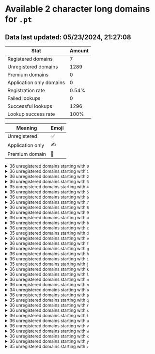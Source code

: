 # Available 2 character long domains for `.pt`

## Data last updated: 05/23/2024, 21:27:08

|Stat|Amount|
|--|--|
|Registered domains|7|
|Unregistered domains|1289|
|Premium domains|0|
|Application only domains|0|
|Registration rate|0.54%|
|Failed lookups|0|
|Successful lookups|1296|
|Lookup success rate|100%|


|Meaning|Emoji|
|--|--|
|Unregistered|:white_check_mark:|
|Application only|:writing_hand:|
|Premium domain|:gem:|

<details>
<summary>36 unregistered domains starting with <bold><code>0</code></bold></summary>

|Type|Domain|
|--|--|
|:white_check_mark:|`00.pt`|
|:white_check_mark:|`01.pt`|
|:white_check_mark:|`02.pt`|
|:white_check_mark:|`03.pt`|
|:white_check_mark:|`04.pt`|
|:white_check_mark:|`05.pt`|
|:white_check_mark:|`06.pt`|
|:white_check_mark:|`07.pt`|
|:white_check_mark:|`08.pt`|
|:white_check_mark:|`09.pt`|
|:white_check_mark:|`0a.pt`|
|:white_check_mark:|`0b.pt`|
|:white_check_mark:|`0c.pt`|
|:white_check_mark:|`0d.pt`|
|:white_check_mark:|`0e.pt`|
|:white_check_mark:|`0f.pt`|
|:white_check_mark:|`0g.pt`|
|:white_check_mark:|`0h.pt`|
|:white_check_mark:|`0i.pt`|
|:white_check_mark:|`0j.pt`|
|:white_check_mark:|`0k.pt`|
|:white_check_mark:|`0l.pt`|
|:white_check_mark:|`0m.pt`|
|:white_check_mark:|`0n.pt`|
|:white_check_mark:|`0o.pt`|
|:white_check_mark:|`0p.pt`|
|:white_check_mark:|`0q.pt`|
|:white_check_mark:|`0r.pt`|
|:white_check_mark:|`0s.pt`|
|:white_check_mark:|`0t.pt`|
|:white_check_mark:|`0u.pt`|
|:white_check_mark:|`0v.pt`|
|:white_check_mark:|`0w.pt`|
|:white_check_mark:|`0x.pt`|
|:white_check_mark:|`0y.pt`|
|:white_check_mark:|`0z.pt`|
</details>
<details>
<summary>36 unregistered domains starting with <bold><code>1</code></bold></summary>

|Type|Domain|
|--|--|
|:white_check_mark:|`10.pt`|
|:white_check_mark:|`11.pt`|
|:white_check_mark:|`12.pt`|
|:white_check_mark:|`13.pt`|
|:white_check_mark:|`14.pt`|
|:white_check_mark:|`15.pt`|
|:white_check_mark:|`16.pt`|
|:white_check_mark:|`17.pt`|
|:white_check_mark:|`18.pt`|
|:white_check_mark:|`19.pt`|
|:white_check_mark:|`1a.pt`|
|:white_check_mark:|`1b.pt`|
|:white_check_mark:|`1c.pt`|
|:white_check_mark:|`1d.pt`|
|:white_check_mark:|`1e.pt`|
|:white_check_mark:|`1f.pt`|
|:white_check_mark:|`1g.pt`|
|:white_check_mark:|`1h.pt`|
|:white_check_mark:|`1i.pt`|
|:white_check_mark:|`1j.pt`|
|:white_check_mark:|`1k.pt`|
|:white_check_mark:|`1l.pt`|
|:white_check_mark:|`1m.pt`|
|:white_check_mark:|`1n.pt`|
|:white_check_mark:|`1o.pt`|
|:white_check_mark:|`1p.pt`|
|:white_check_mark:|`1q.pt`|
|:white_check_mark:|`1r.pt`|
|:white_check_mark:|`1s.pt`|
|:white_check_mark:|`1t.pt`|
|:white_check_mark:|`1u.pt`|
|:white_check_mark:|`1v.pt`|
|:white_check_mark:|`1w.pt`|
|:white_check_mark:|`1x.pt`|
|:white_check_mark:|`1y.pt`|
|:white_check_mark:|`1z.pt`|
</details>
<details>
<summary>36 unregistered domains starting with <bold><code>2</code></bold></summary>

|Type|Domain|
|--|--|
|:white_check_mark:|`20.pt`|
|:white_check_mark:|`21.pt`|
|:white_check_mark:|`22.pt`|
|:white_check_mark:|`23.pt`|
|:white_check_mark:|`24.pt`|
|:white_check_mark:|`25.pt`|
|:white_check_mark:|`26.pt`|
|:white_check_mark:|`27.pt`|
|:white_check_mark:|`28.pt`|
|:white_check_mark:|`29.pt`|
|:white_check_mark:|`2a.pt`|
|:white_check_mark:|`2b.pt`|
|:white_check_mark:|`2c.pt`|
|:white_check_mark:|`2d.pt`|
|:white_check_mark:|`2e.pt`|
|:white_check_mark:|`2f.pt`|
|:white_check_mark:|`2g.pt`|
|:white_check_mark:|`2h.pt`|
|:white_check_mark:|`2i.pt`|
|:white_check_mark:|`2j.pt`|
|:white_check_mark:|`2k.pt`|
|:white_check_mark:|`2l.pt`|
|:white_check_mark:|`2m.pt`|
|:white_check_mark:|`2n.pt`|
|:white_check_mark:|`2o.pt`|
|:white_check_mark:|`2p.pt`|
|:white_check_mark:|`2q.pt`|
|:white_check_mark:|`2r.pt`|
|:white_check_mark:|`2s.pt`|
|:white_check_mark:|`2t.pt`|
|:white_check_mark:|`2u.pt`|
|:white_check_mark:|`2v.pt`|
|:white_check_mark:|`2w.pt`|
|:white_check_mark:|`2x.pt`|
|:white_check_mark:|`2y.pt`|
|:white_check_mark:|`2z.pt`|
</details>
<details>
<summary>36 unregistered domains starting with <bold><code>3</code></bold></summary>

|Type|Domain|
|--|--|
|:white_check_mark:|`30.pt`|
|:white_check_mark:|`31.pt`|
|:white_check_mark:|`32.pt`|
|:white_check_mark:|`33.pt`|
|:white_check_mark:|`34.pt`|
|:white_check_mark:|`35.pt`|
|:white_check_mark:|`36.pt`|
|:white_check_mark:|`37.pt`|
|:white_check_mark:|`38.pt`|
|:white_check_mark:|`39.pt`|
|:white_check_mark:|`3a.pt`|
|:white_check_mark:|`3b.pt`|
|:white_check_mark:|`3c.pt`|
|:white_check_mark:|`3d.pt`|
|:white_check_mark:|`3e.pt`|
|:white_check_mark:|`3f.pt`|
|:white_check_mark:|`3g.pt`|
|:white_check_mark:|`3h.pt`|
|:white_check_mark:|`3i.pt`|
|:white_check_mark:|`3j.pt`|
|:white_check_mark:|`3k.pt`|
|:white_check_mark:|`3l.pt`|
|:white_check_mark:|`3m.pt`|
|:white_check_mark:|`3n.pt`|
|:white_check_mark:|`3o.pt`|
|:white_check_mark:|`3p.pt`|
|:white_check_mark:|`3q.pt`|
|:white_check_mark:|`3r.pt`|
|:white_check_mark:|`3s.pt`|
|:white_check_mark:|`3t.pt`|
|:white_check_mark:|`3u.pt`|
|:white_check_mark:|`3v.pt`|
|:white_check_mark:|`3w.pt`|
|:white_check_mark:|`3x.pt`|
|:white_check_mark:|`3y.pt`|
|:white_check_mark:|`3z.pt`|
</details>
<details>
<summary>35 unregistered domains starting with <bold><code>4</code></bold></summary>

|Type|Domain|
|--|--|
|:white_check_mark:|`40.pt`|
|:white_check_mark:|`41.pt`|
|:white_check_mark:|`42.pt`|
|:white_check_mark:|`43.pt`|
|:white_check_mark:|`44.pt`|
|:white_check_mark:|`45.pt`|
|:white_check_mark:|`46.pt`|
|:white_check_mark:|`47.pt`|
|:white_check_mark:|`48.pt`|
|:white_check_mark:|`49.pt`|
|:white_check_mark:|`4a.pt`|
|:white_check_mark:|`4b.pt`|
|:white_check_mark:|`4c.pt`|
|:white_check_mark:|`4d.pt`|
|:white_check_mark:|`4e.pt`|
|:white_check_mark:|`4f.pt`|
|:white_check_mark:|`4g.pt`|
|:white_check_mark:|`4h.pt`|
|:white_check_mark:|`4i.pt`|
|:white_check_mark:|`4j.pt`|
|:white_check_mark:|`4k.pt`|
|:white_check_mark:|`4l.pt`|
|:white_check_mark:|`4m.pt`|
|:white_check_mark:|`4n.pt`|
|:white_check_mark:|`4o.pt`|
|:white_check_mark:|`4p.pt`|
|:white_check_mark:|`4q.pt`|
|:white_check_mark:|`4s.pt`|
|:white_check_mark:|`4t.pt`|
|:white_check_mark:|`4u.pt`|
|:white_check_mark:|`4v.pt`|
|:white_check_mark:|`4w.pt`|
|:white_check_mark:|`4x.pt`|
|:white_check_mark:|`4y.pt`|
|:white_check_mark:|`4z.pt`|
</details>
<details>
<summary>36 unregistered domains starting with <bold><code>5</code></bold></summary>

|Type|Domain|
|--|--|
|:white_check_mark:|`50.pt`|
|:white_check_mark:|`51.pt`|
|:white_check_mark:|`52.pt`|
|:white_check_mark:|`53.pt`|
|:white_check_mark:|`54.pt`|
|:white_check_mark:|`55.pt`|
|:white_check_mark:|`56.pt`|
|:white_check_mark:|`57.pt`|
|:white_check_mark:|`58.pt`|
|:white_check_mark:|`59.pt`|
|:white_check_mark:|`5a.pt`|
|:white_check_mark:|`5b.pt`|
|:white_check_mark:|`5c.pt`|
|:white_check_mark:|`5d.pt`|
|:white_check_mark:|`5e.pt`|
|:white_check_mark:|`5f.pt`|
|:white_check_mark:|`5g.pt`|
|:white_check_mark:|`5h.pt`|
|:white_check_mark:|`5i.pt`|
|:white_check_mark:|`5j.pt`|
|:white_check_mark:|`5k.pt`|
|:white_check_mark:|`5l.pt`|
|:white_check_mark:|`5m.pt`|
|:white_check_mark:|`5n.pt`|
|:white_check_mark:|`5o.pt`|
|:white_check_mark:|`5p.pt`|
|:white_check_mark:|`5q.pt`|
|:white_check_mark:|`5r.pt`|
|:white_check_mark:|`5s.pt`|
|:white_check_mark:|`5t.pt`|
|:white_check_mark:|`5u.pt`|
|:white_check_mark:|`5v.pt`|
|:white_check_mark:|`5w.pt`|
|:white_check_mark:|`5x.pt`|
|:white_check_mark:|`5y.pt`|
|:white_check_mark:|`5z.pt`|
</details>
<details>
<summary>36 unregistered domains starting with <bold><code>6</code></bold></summary>

|Type|Domain|
|--|--|
|:white_check_mark:|`60.pt`|
|:white_check_mark:|`61.pt`|
|:white_check_mark:|`62.pt`|
|:white_check_mark:|`63.pt`|
|:white_check_mark:|`64.pt`|
|:white_check_mark:|`65.pt`|
|:white_check_mark:|`66.pt`|
|:white_check_mark:|`67.pt`|
|:white_check_mark:|`68.pt`|
|:white_check_mark:|`69.pt`|
|:white_check_mark:|`6a.pt`|
|:white_check_mark:|`6b.pt`|
|:white_check_mark:|`6c.pt`|
|:white_check_mark:|`6d.pt`|
|:white_check_mark:|`6e.pt`|
|:white_check_mark:|`6f.pt`|
|:white_check_mark:|`6g.pt`|
|:white_check_mark:|`6h.pt`|
|:white_check_mark:|`6i.pt`|
|:white_check_mark:|`6j.pt`|
|:white_check_mark:|`6k.pt`|
|:white_check_mark:|`6l.pt`|
|:white_check_mark:|`6m.pt`|
|:white_check_mark:|`6n.pt`|
|:white_check_mark:|`6o.pt`|
|:white_check_mark:|`6p.pt`|
|:white_check_mark:|`6q.pt`|
|:white_check_mark:|`6r.pt`|
|:white_check_mark:|`6s.pt`|
|:white_check_mark:|`6t.pt`|
|:white_check_mark:|`6u.pt`|
|:white_check_mark:|`6v.pt`|
|:white_check_mark:|`6w.pt`|
|:white_check_mark:|`6x.pt`|
|:white_check_mark:|`6y.pt`|
|:white_check_mark:|`6z.pt`|
</details>
<details>
<summary>36 unregistered domains starting with <bold><code>7</code></bold></summary>

|Type|Domain|
|--|--|
|:white_check_mark:|`70.pt`|
|:white_check_mark:|`71.pt`|
|:white_check_mark:|`72.pt`|
|:white_check_mark:|`73.pt`|
|:white_check_mark:|`74.pt`|
|:white_check_mark:|`75.pt`|
|:white_check_mark:|`76.pt`|
|:white_check_mark:|`77.pt`|
|:white_check_mark:|`78.pt`|
|:white_check_mark:|`79.pt`|
|:white_check_mark:|`7a.pt`|
|:white_check_mark:|`7b.pt`|
|:white_check_mark:|`7c.pt`|
|:white_check_mark:|`7d.pt`|
|:white_check_mark:|`7e.pt`|
|:white_check_mark:|`7f.pt`|
|:white_check_mark:|`7g.pt`|
|:white_check_mark:|`7h.pt`|
|:white_check_mark:|`7i.pt`|
|:white_check_mark:|`7j.pt`|
|:white_check_mark:|`7k.pt`|
|:white_check_mark:|`7l.pt`|
|:white_check_mark:|`7m.pt`|
|:white_check_mark:|`7n.pt`|
|:white_check_mark:|`7o.pt`|
|:white_check_mark:|`7p.pt`|
|:white_check_mark:|`7q.pt`|
|:white_check_mark:|`7r.pt`|
|:white_check_mark:|`7s.pt`|
|:white_check_mark:|`7t.pt`|
|:white_check_mark:|`7u.pt`|
|:white_check_mark:|`7v.pt`|
|:white_check_mark:|`7w.pt`|
|:white_check_mark:|`7x.pt`|
|:white_check_mark:|`7y.pt`|
|:white_check_mark:|`7z.pt`|
</details>
<details>
<summary>36 unregistered domains starting with <bold><code>8</code></bold></summary>

|Type|Domain|
|--|--|
|:white_check_mark:|`80.pt`|
|:white_check_mark:|`81.pt`|
|:white_check_mark:|`82.pt`|
|:white_check_mark:|`83.pt`|
|:white_check_mark:|`84.pt`|
|:white_check_mark:|`85.pt`|
|:white_check_mark:|`86.pt`|
|:white_check_mark:|`87.pt`|
|:white_check_mark:|`88.pt`|
|:white_check_mark:|`89.pt`|
|:white_check_mark:|`8a.pt`|
|:white_check_mark:|`8b.pt`|
|:white_check_mark:|`8c.pt`|
|:white_check_mark:|`8d.pt`|
|:white_check_mark:|`8e.pt`|
|:white_check_mark:|`8f.pt`|
|:white_check_mark:|`8g.pt`|
|:white_check_mark:|`8h.pt`|
|:white_check_mark:|`8i.pt`|
|:white_check_mark:|`8j.pt`|
|:white_check_mark:|`8k.pt`|
|:white_check_mark:|`8l.pt`|
|:white_check_mark:|`8m.pt`|
|:white_check_mark:|`8n.pt`|
|:white_check_mark:|`8o.pt`|
|:white_check_mark:|`8p.pt`|
|:white_check_mark:|`8q.pt`|
|:white_check_mark:|`8r.pt`|
|:white_check_mark:|`8s.pt`|
|:white_check_mark:|`8t.pt`|
|:white_check_mark:|`8u.pt`|
|:white_check_mark:|`8v.pt`|
|:white_check_mark:|`8w.pt`|
|:white_check_mark:|`8x.pt`|
|:white_check_mark:|`8y.pt`|
|:white_check_mark:|`8z.pt`|
</details>
<details>
<summary>36 unregistered domains starting with <bold><code>9</code></bold></summary>

|Type|Domain|
|--|--|
|:white_check_mark:|`90.pt`|
|:white_check_mark:|`91.pt`|
|:white_check_mark:|`92.pt`|
|:white_check_mark:|`93.pt`|
|:white_check_mark:|`94.pt`|
|:white_check_mark:|`95.pt`|
|:white_check_mark:|`96.pt`|
|:white_check_mark:|`97.pt`|
|:white_check_mark:|`98.pt`|
|:white_check_mark:|`99.pt`|
|:white_check_mark:|`9a.pt`|
|:white_check_mark:|`9b.pt`|
|:white_check_mark:|`9c.pt`|
|:white_check_mark:|`9d.pt`|
|:white_check_mark:|`9e.pt`|
|:white_check_mark:|`9f.pt`|
|:white_check_mark:|`9g.pt`|
|:white_check_mark:|`9h.pt`|
|:white_check_mark:|`9i.pt`|
|:white_check_mark:|`9j.pt`|
|:white_check_mark:|`9k.pt`|
|:white_check_mark:|`9l.pt`|
|:white_check_mark:|`9m.pt`|
|:white_check_mark:|`9n.pt`|
|:white_check_mark:|`9o.pt`|
|:white_check_mark:|`9p.pt`|
|:white_check_mark:|`9q.pt`|
|:white_check_mark:|`9r.pt`|
|:white_check_mark:|`9s.pt`|
|:white_check_mark:|`9t.pt`|
|:white_check_mark:|`9u.pt`|
|:white_check_mark:|`9v.pt`|
|:white_check_mark:|`9w.pt`|
|:white_check_mark:|`9x.pt`|
|:white_check_mark:|`9y.pt`|
|:white_check_mark:|`9z.pt`|
</details>
<details>
<summary>36 unregistered domains starting with <bold><code>a</code></bold></summary>

|Type|Domain|
|--|--|
|:white_check_mark:|`a0.pt`|
|:white_check_mark:|`a1.pt`|
|:white_check_mark:|`a2.pt`|
|:white_check_mark:|`a3.pt`|
|:white_check_mark:|`a4.pt`|
|:white_check_mark:|`a5.pt`|
|:white_check_mark:|`a6.pt`|
|:white_check_mark:|`a7.pt`|
|:white_check_mark:|`a8.pt`|
|:white_check_mark:|`a9.pt`|
|:white_check_mark:|`aa.pt`|
|:white_check_mark:|`ab.pt`|
|:white_check_mark:|`ac.pt`|
|:white_check_mark:|`ad.pt`|
|:white_check_mark:|`ae.pt`|
|:white_check_mark:|`af.pt`|
|:white_check_mark:|`ag.pt`|
|:white_check_mark:|`ah.pt`|
|:white_check_mark:|`ai.pt`|
|:white_check_mark:|`aj.pt`|
|:white_check_mark:|`ak.pt`|
|:white_check_mark:|`al.pt`|
|:white_check_mark:|`am.pt`|
|:white_check_mark:|`an.pt`|
|:white_check_mark:|`ao.pt`|
|:white_check_mark:|`ap.pt`|
|:white_check_mark:|`aq.pt`|
|:white_check_mark:|`ar.pt`|
|:white_check_mark:|`as.pt`|
|:white_check_mark:|`at.pt`|
|:white_check_mark:|`au.pt`|
|:white_check_mark:|`av.pt`|
|:white_check_mark:|`aw.pt`|
|:white_check_mark:|`ax.pt`|
|:white_check_mark:|`ay.pt`|
|:white_check_mark:|`az.pt`|
</details>
<details>
<summary>36 unregistered domains starting with <bold><code>b</code></bold></summary>

|Type|Domain|
|--|--|
|:white_check_mark:|`b0.pt`|
|:white_check_mark:|`b1.pt`|
|:white_check_mark:|`b2.pt`|
|:white_check_mark:|`b3.pt`|
|:white_check_mark:|`b4.pt`|
|:white_check_mark:|`b5.pt`|
|:white_check_mark:|`b6.pt`|
|:white_check_mark:|`b7.pt`|
|:white_check_mark:|`b8.pt`|
|:white_check_mark:|`b9.pt`|
|:white_check_mark:|`ba.pt`|
|:white_check_mark:|`bb.pt`|
|:white_check_mark:|`bc.pt`|
|:white_check_mark:|`bd.pt`|
|:white_check_mark:|`be.pt`|
|:white_check_mark:|`bf.pt`|
|:white_check_mark:|`bg.pt`|
|:white_check_mark:|`bh.pt`|
|:white_check_mark:|`bi.pt`|
|:white_check_mark:|`bj.pt`|
|:white_check_mark:|`bk.pt`|
|:white_check_mark:|`bl.pt`|
|:white_check_mark:|`bm.pt`|
|:white_check_mark:|`bn.pt`|
|:white_check_mark:|`bo.pt`|
|:white_check_mark:|`bp.pt`|
|:white_check_mark:|`bq.pt`|
|:white_check_mark:|`br.pt`|
|:white_check_mark:|`bs.pt`|
|:white_check_mark:|`bt.pt`|
|:white_check_mark:|`bu.pt`|
|:white_check_mark:|`bv.pt`|
|:white_check_mark:|`bw.pt`|
|:white_check_mark:|`bx.pt`|
|:white_check_mark:|`by.pt`|
|:white_check_mark:|`bz.pt`|
</details>
<details>
<summary>36 unregistered domains starting with <bold><code>c</code></bold></summary>

|Type|Domain|
|--|--|
|:white_check_mark:|`c0.pt`|
|:white_check_mark:|`c1.pt`|
|:white_check_mark:|`c2.pt`|
|:white_check_mark:|`c3.pt`|
|:white_check_mark:|`c4.pt`|
|:white_check_mark:|`c5.pt`|
|:white_check_mark:|`c6.pt`|
|:white_check_mark:|`c7.pt`|
|:white_check_mark:|`c8.pt`|
|:white_check_mark:|`c9.pt`|
|:white_check_mark:|`ca.pt`|
|:white_check_mark:|`cb.pt`|
|:white_check_mark:|`cc.pt`|
|:white_check_mark:|`cd.pt`|
|:white_check_mark:|`ce.pt`|
|:white_check_mark:|`cf.pt`|
|:white_check_mark:|`cg.pt`|
|:white_check_mark:|`ch.pt`|
|:white_check_mark:|`ci.pt`|
|:white_check_mark:|`cj.pt`|
|:white_check_mark:|`ck.pt`|
|:white_check_mark:|`cl.pt`|
|:white_check_mark:|`cm.pt`|
|:white_check_mark:|`cn.pt`|
|:white_check_mark:|`co.pt`|
|:white_check_mark:|`cp.pt`|
|:white_check_mark:|`cq.pt`|
|:white_check_mark:|`cr.pt`|
|:white_check_mark:|`cs.pt`|
|:white_check_mark:|`ct.pt`|
|:white_check_mark:|`cu.pt`|
|:white_check_mark:|`cv.pt`|
|:white_check_mark:|`cw.pt`|
|:white_check_mark:|`cx.pt`|
|:white_check_mark:|`cy.pt`|
|:white_check_mark:|`cz.pt`|
</details>
<details>
<summary>35 unregistered domains starting with <bold><code>d</code></bold></summary>

|Type|Domain|
|--|--|
|:white_check_mark:|`d0.pt`|
|:white_check_mark:|`d1.pt`|
|:white_check_mark:|`d2.pt`|
|:white_check_mark:|`d3.pt`|
|:white_check_mark:|`d4.pt`|
|:white_check_mark:|`d5.pt`|
|:white_check_mark:|`d6.pt`|
|:white_check_mark:|`d7.pt`|
|:white_check_mark:|`d8.pt`|
|:white_check_mark:|`d9.pt`|
|:white_check_mark:|`da.pt`|
|:white_check_mark:|`db.pt`|
|:white_check_mark:|`dc.pt`|
|:white_check_mark:|`de.pt`|
|:white_check_mark:|`df.pt`|
|:white_check_mark:|`dg.pt`|
|:white_check_mark:|`dh.pt`|
|:white_check_mark:|`di.pt`|
|:white_check_mark:|`dj.pt`|
|:white_check_mark:|`dk.pt`|
|:white_check_mark:|`dl.pt`|
|:white_check_mark:|`dm.pt`|
|:white_check_mark:|`dn.pt`|
|:white_check_mark:|`do.pt`|
|:white_check_mark:|`dp.pt`|
|:white_check_mark:|`dq.pt`|
|:white_check_mark:|`dr.pt`|
|:white_check_mark:|`ds.pt`|
|:white_check_mark:|`dt.pt`|
|:white_check_mark:|`du.pt`|
|:white_check_mark:|`dv.pt`|
|:white_check_mark:|`dw.pt`|
|:white_check_mark:|`dx.pt`|
|:white_check_mark:|`dy.pt`|
|:white_check_mark:|`dz.pt`|
</details>
<details>
<summary>36 unregistered domains starting with <bold><code>e</code></bold></summary>

|Type|Domain|
|--|--|
|:white_check_mark:|`e0.pt`|
|:white_check_mark:|`e1.pt`|
|:white_check_mark:|`e2.pt`|
|:white_check_mark:|`e3.pt`|
|:white_check_mark:|`e4.pt`|
|:white_check_mark:|`e5.pt`|
|:white_check_mark:|`e6.pt`|
|:white_check_mark:|`e7.pt`|
|:white_check_mark:|`e8.pt`|
|:white_check_mark:|`e9.pt`|
|:white_check_mark:|`ea.pt`|
|:white_check_mark:|`eb.pt`|
|:white_check_mark:|`ec.pt`|
|:white_check_mark:|`ed.pt`|
|:white_check_mark:|`ee.pt`|
|:white_check_mark:|`ef.pt`|
|:white_check_mark:|`eg.pt`|
|:white_check_mark:|`eh.pt`|
|:white_check_mark:|`ei.pt`|
|:white_check_mark:|`ej.pt`|
|:white_check_mark:|`ek.pt`|
|:white_check_mark:|`el.pt`|
|:white_check_mark:|`em.pt`|
|:white_check_mark:|`en.pt`|
|:white_check_mark:|`eo.pt`|
|:white_check_mark:|`ep.pt`|
|:white_check_mark:|`eq.pt`|
|:white_check_mark:|`er.pt`|
|:white_check_mark:|`es.pt`|
|:white_check_mark:|`et.pt`|
|:white_check_mark:|`eu.pt`|
|:white_check_mark:|`ev.pt`|
|:white_check_mark:|`ew.pt`|
|:white_check_mark:|`ex.pt`|
|:white_check_mark:|`ey.pt`|
|:white_check_mark:|`ez.pt`|
</details>
<details>
<summary>36 unregistered domains starting with <bold><code>f</code></bold></summary>

|Type|Domain|
|--|--|
|:white_check_mark:|`f0.pt`|
|:white_check_mark:|`f1.pt`|
|:white_check_mark:|`f2.pt`|
|:white_check_mark:|`f3.pt`|
|:white_check_mark:|`f4.pt`|
|:white_check_mark:|`f5.pt`|
|:white_check_mark:|`f6.pt`|
|:white_check_mark:|`f7.pt`|
|:white_check_mark:|`f8.pt`|
|:white_check_mark:|`f9.pt`|
|:white_check_mark:|`fa.pt`|
|:white_check_mark:|`fb.pt`|
|:white_check_mark:|`fc.pt`|
|:white_check_mark:|`fd.pt`|
|:white_check_mark:|`fe.pt`|
|:white_check_mark:|`ff.pt`|
|:white_check_mark:|`fg.pt`|
|:white_check_mark:|`fh.pt`|
|:white_check_mark:|`fi.pt`|
|:white_check_mark:|`fj.pt`|
|:white_check_mark:|`fk.pt`|
|:white_check_mark:|`fl.pt`|
|:white_check_mark:|`fm.pt`|
|:white_check_mark:|`fn.pt`|
|:white_check_mark:|`fo.pt`|
|:white_check_mark:|`fp.pt`|
|:white_check_mark:|`fq.pt`|
|:white_check_mark:|`fr.pt`|
|:white_check_mark:|`fs.pt`|
|:white_check_mark:|`ft.pt`|
|:white_check_mark:|`fu.pt`|
|:white_check_mark:|`fv.pt`|
|:white_check_mark:|`fw.pt`|
|:white_check_mark:|`fx.pt`|
|:white_check_mark:|`fy.pt`|
|:white_check_mark:|`fz.pt`|
</details>
<details>
<summary>36 unregistered domains starting with <bold><code>g</code></bold></summary>

|Type|Domain|
|--|--|
|:white_check_mark:|`g0.pt`|
|:white_check_mark:|`g1.pt`|
|:white_check_mark:|`g2.pt`|
|:white_check_mark:|`g3.pt`|
|:white_check_mark:|`g4.pt`|
|:white_check_mark:|`g5.pt`|
|:white_check_mark:|`g6.pt`|
|:white_check_mark:|`g7.pt`|
|:white_check_mark:|`g8.pt`|
|:white_check_mark:|`g9.pt`|
|:white_check_mark:|`ga.pt`|
|:white_check_mark:|`gb.pt`|
|:white_check_mark:|`gc.pt`|
|:white_check_mark:|`gd.pt`|
|:white_check_mark:|`ge.pt`|
|:white_check_mark:|`gf.pt`|
|:white_check_mark:|`gg.pt`|
|:white_check_mark:|`gh.pt`|
|:white_check_mark:|`gi.pt`|
|:white_check_mark:|`gj.pt`|
|:white_check_mark:|`gk.pt`|
|:white_check_mark:|`gl.pt`|
|:white_check_mark:|`gm.pt`|
|:white_check_mark:|`gn.pt`|
|:white_check_mark:|`go.pt`|
|:white_check_mark:|`gp.pt`|
|:white_check_mark:|`gq.pt`|
|:white_check_mark:|`gr.pt`|
|:white_check_mark:|`gs.pt`|
|:white_check_mark:|`gt.pt`|
|:white_check_mark:|`gu.pt`|
|:white_check_mark:|`gv.pt`|
|:white_check_mark:|`gw.pt`|
|:white_check_mark:|`gx.pt`|
|:white_check_mark:|`gy.pt`|
|:white_check_mark:|`gz.pt`|
</details>
<details>
<summary>36 unregistered domains starting with <bold><code>h</code></bold></summary>

|Type|Domain|
|--|--|
|:white_check_mark:|`h0.pt`|
|:white_check_mark:|`h1.pt`|
|:white_check_mark:|`h2.pt`|
|:white_check_mark:|`h3.pt`|
|:white_check_mark:|`h4.pt`|
|:white_check_mark:|`h5.pt`|
|:white_check_mark:|`h6.pt`|
|:white_check_mark:|`h7.pt`|
|:white_check_mark:|`h8.pt`|
|:white_check_mark:|`h9.pt`|
|:white_check_mark:|`ha.pt`|
|:white_check_mark:|`hb.pt`|
|:white_check_mark:|`hc.pt`|
|:white_check_mark:|`hd.pt`|
|:white_check_mark:|`he.pt`|
|:white_check_mark:|`hf.pt`|
|:white_check_mark:|`hg.pt`|
|:white_check_mark:|`hh.pt`|
|:white_check_mark:|`hi.pt`|
|:white_check_mark:|`hj.pt`|
|:white_check_mark:|`hk.pt`|
|:white_check_mark:|`hl.pt`|
|:white_check_mark:|`hm.pt`|
|:white_check_mark:|`hn.pt`|
|:white_check_mark:|`ho.pt`|
|:white_check_mark:|`hp.pt`|
|:white_check_mark:|`hq.pt`|
|:white_check_mark:|`hr.pt`|
|:white_check_mark:|`hs.pt`|
|:white_check_mark:|`ht.pt`|
|:white_check_mark:|`hu.pt`|
|:white_check_mark:|`hv.pt`|
|:white_check_mark:|`hw.pt`|
|:white_check_mark:|`hx.pt`|
|:white_check_mark:|`hy.pt`|
|:white_check_mark:|`hz.pt`|
</details>
<details>
<summary>36 unregistered domains starting with <bold><code>i</code></bold></summary>

|Type|Domain|
|--|--|
|:white_check_mark:|`i0.pt`|
|:white_check_mark:|`i1.pt`|
|:white_check_mark:|`i2.pt`|
|:white_check_mark:|`i3.pt`|
|:white_check_mark:|`i4.pt`|
|:white_check_mark:|`i5.pt`|
|:white_check_mark:|`i6.pt`|
|:white_check_mark:|`i7.pt`|
|:white_check_mark:|`i8.pt`|
|:white_check_mark:|`i9.pt`|
|:white_check_mark:|`ia.pt`|
|:white_check_mark:|`ib.pt`|
|:white_check_mark:|`ic.pt`|
|:white_check_mark:|`id.pt`|
|:white_check_mark:|`ie.pt`|
|:white_check_mark:|`if.pt`|
|:white_check_mark:|`ig.pt`|
|:white_check_mark:|`ih.pt`|
|:white_check_mark:|`ii.pt`|
|:white_check_mark:|`ij.pt`|
|:white_check_mark:|`ik.pt`|
|:white_check_mark:|`il.pt`|
|:white_check_mark:|`im.pt`|
|:white_check_mark:|`in.pt`|
|:white_check_mark:|`io.pt`|
|:white_check_mark:|`ip.pt`|
|:white_check_mark:|`iq.pt`|
|:white_check_mark:|`ir.pt`|
|:white_check_mark:|`is.pt`|
|:white_check_mark:|`it.pt`|
|:white_check_mark:|`iu.pt`|
|:white_check_mark:|`iv.pt`|
|:white_check_mark:|`iw.pt`|
|:white_check_mark:|`ix.pt`|
|:white_check_mark:|`iy.pt`|
|:white_check_mark:|`iz.pt`|
</details>
<details>
<summary>35 unregistered domains starting with <bold><code>j</code></bold></summary>

|Type|Domain|
|--|--|
|:white_check_mark:|`j0.pt`|
|:white_check_mark:|`j1.pt`|
|:white_check_mark:|`j2.pt`|
|:white_check_mark:|`j3.pt`|
|:white_check_mark:|`j4.pt`|
|:white_check_mark:|`j5.pt`|
|:white_check_mark:|`j7.pt`|
|:white_check_mark:|`j8.pt`|
|:white_check_mark:|`j9.pt`|
|:white_check_mark:|`ja.pt`|
|:white_check_mark:|`jb.pt`|
|:white_check_mark:|`jc.pt`|
|:white_check_mark:|`jd.pt`|
|:white_check_mark:|`je.pt`|
|:white_check_mark:|`jf.pt`|
|:white_check_mark:|`jg.pt`|
|:white_check_mark:|`jh.pt`|
|:white_check_mark:|`ji.pt`|
|:white_check_mark:|`jj.pt`|
|:white_check_mark:|`jk.pt`|
|:white_check_mark:|`jl.pt`|
|:white_check_mark:|`jm.pt`|
|:white_check_mark:|`jn.pt`|
|:white_check_mark:|`jo.pt`|
|:white_check_mark:|`jp.pt`|
|:white_check_mark:|`jq.pt`|
|:white_check_mark:|`jr.pt`|
|:white_check_mark:|`js.pt`|
|:white_check_mark:|`jt.pt`|
|:white_check_mark:|`ju.pt`|
|:white_check_mark:|`jv.pt`|
|:white_check_mark:|`jw.pt`|
|:white_check_mark:|`jx.pt`|
|:white_check_mark:|`jy.pt`|
|:white_check_mark:|`jz.pt`|
</details>
<details>
<summary>36 unregistered domains starting with <bold><code>k</code></bold></summary>

|Type|Domain|
|--|--|
|:white_check_mark:|`k0.pt`|
|:white_check_mark:|`k1.pt`|
|:white_check_mark:|`k2.pt`|
|:white_check_mark:|`k3.pt`|
|:white_check_mark:|`k4.pt`|
|:white_check_mark:|`k5.pt`|
|:white_check_mark:|`k6.pt`|
|:white_check_mark:|`k7.pt`|
|:white_check_mark:|`k8.pt`|
|:white_check_mark:|`k9.pt`|
|:white_check_mark:|`ka.pt`|
|:white_check_mark:|`kb.pt`|
|:white_check_mark:|`kc.pt`|
|:white_check_mark:|`kd.pt`|
|:white_check_mark:|`ke.pt`|
|:white_check_mark:|`kf.pt`|
|:white_check_mark:|`kg.pt`|
|:white_check_mark:|`kh.pt`|
|:white_check_mark:|`ki.pt`|
|:white_check_mark:|`kj.pt`|
|:white_check_mark:|`kk.pt`|
|:white_check_mark:|`kl.pt`|
|:white_check_mark:|`km.pt`|
|:white_check_mark:|`kn.pt`|
|:white_check_mark:|`ko.pt`|
|:white_check_mark:|`kp.pt`|
|:white_check_mark:|`kq.pt`|
|:white_check_mark:|`kr.pt`|
|:white_check_mark:|`ks.pt`|
|:white_check_mark:|`kt.pt`|
|:white_check_mark:|`ku.pt`|
|:white_check_mark:|`kv.pt`|
|:white_check_mark:|`kw.pt`|
|:white_check_mark:|`kx.pt`|
|:white_check_mark:|`ky.pt`|
|:white_check_mark:|`kz.pt`|
</details>
<details>
<summary>36 unregistered domains starting with <bold><code>l</code></bold></summary>

|Type|Domain|
|--|--|
|:white_check_mark:|`l0.pt`|
|:white_check_mark:|`l1.pt`|
|:white_check_mark:|`l2.pt`|
|:white_check_mark:|`l3.pt`|
|:white_check_mark:|`l4.pt`|
|:white_check_mark:|`l5.pt`|
|:white_check_mark:|`l6.pt`|
|:white_check_mark:|`l7.pt`|
|:white_check_mark:|`l8.pt`|
|:white_check_mark:|`l9.pt`|
|:white_check_mark:|`la.pt`|
|:white_check_mark:|`lb.pt`|
|:white_check_mark:|`lc.pt`|
|:white_check_mark:|`ld.pt`|
|:white_check_mark:|`le.pt`|
|:white_check_mark:|`lf.pt`|
|:white_check_mark:|`lg.pt`|
|:white_check_mark:|`lh.pt`|
|:white_check_mark:|`li.pt`|
|:white_check_mark:|`lj.pt`|
|:white_check_mark:|`lk.pt`|
|:white_check_mark:|`ll.pt`|
|:white_check_mark:|`lm.pt`|
|:white_check_mark:|`ln.pt`|
|:white_check_mark:|`lo.pt`|
|:white_check_mark:|`lp.pt`|
|:white_check_mark:|`lq.pt`|
|:white_check_mark:|`lr.pt`|
|:white_check_mark:|`ls.pt`|
|:white_check_mark:|`lt.pt`|
|:white_check_mark:|`lu.pt`|
|:white_check_mark:|`lv.pt`|
|:white_check_mark:|`lw.pt`|
|:white_check_mark:|`lx.pt`|
|:white_check_mark:|`ly.pt`|
|:white_check_mark:|`lz.pt`|
</details>
<details>
<summary>36 unregistered domains starting with <bold><code>m</code></bold></summary>

|Type|Domain|
|--|--|
|:white_check_mark:|`m0.pt`|
|:white_check_mark:|`m1.pt`|
|:white_check_mark:|`m2.pt`|
|:white_check_mark:|`m3.pt`|
|:white_check_mark:|`m4.pt`|
|:white_check_mark:|`m5.pt`|
|:white_check_mark:|`m6.pt`|
|:white_check_mark:|`m7.pt`|
|:white_check_mark:|`m8.pt`|
|:white_check_mark:|`m9.pt`|
|:white_check_mark:|`ma.pt`|
|:white_check_mark:|`mb.pt`|
|:white_check_mark:|`mc.pt`|
|:white_check_mark:|`md.pt`|
|:white_check_mark:|`me.pt`|
|:white_check_mark:|`mf.pt`|
|:white_check_mark:|`mg.pt`|
|:white_check_mark:|`mh.pt`|
|:white_check_mark:|`mi.pt`|
|:white_check_mark:|`mj.pt`|
|:white_check_mark:|`mk.pt`|
|:white_check_mark:|`ml.pt`|
|:white_check_mark:|`mm.pt`|
|:white_check_mark:|`mn.pt`|
|:white_check_mark:|`mo.pt`|
|:white_check_mark:|`mp.pt`|
|:white_check_mark:|`mq.pt`|
|:white_check_mark:|`mr.pt`|
|:white_check_mark:|`ms.pt`|
|:white_check_mark:|`mt.pt`|
|:white_check_mark:|`mu.pt`|
|:white_check_mark:|`mv.pt`|
|:white_check_mark:|`mw.pt`|
|:white_check_mark:|`mx.pt`|
|:white_check_mark:|`my.pt`|
|:white_check_mark:|`mz.pt`|
</details>
<details>
<summary>36 unregistered domains starting with <bold><code>n</code></bold></summary>

|Type|Domain|
|--|--|
|:white_check_mark:|`n0.pt`|
|:white_check_mark:|`n1.pt`|
|:white_check_mark:|`n2.pt`|
|:white_check_mark:|`n3.pt`|
|:white_check_mark:|`n4.pt`|
|:white_check_mark:|`n5.pt`|
|:white_check_mark:|`n6.pt`|
|:white_check_mark:|`n7.pt`|
|:white_check_mark:|`n8.pt`|
|:white_check_mark:|`n9.pt`|
|:white_check_mark:|`na.pt`|
|:white_check_mark:|`nb.pt`|
|:white_check_mark:|`nc.pt`|
|:white_check_mark:|`nd.pt`|
|:white_check_mark:|`ne.pt`|
|:white_check_mark:|`nf.pt`|
|:white_check_mark:|`ng.pt`|
|:white_check_mark:|`nh.pt`|
|:white_check_mark:|`ni.pt`|
|:white_check_mark:|`nj.pt`|
|:white_check_mark:|`nk.pt`|
|:white_check_mark:|`nl.pt`|
|:white_check_mark:|`nm.pt`|
|:white_check_mark:|`nn.pt`|
|:white_check_mark:|`no.pt`|
|:white_check_mark:|`np.pt`|
|:white_check_mark:|`nq.pt`|
|:white_check_mark:|`nr.pt`|
|:white_check_mark:|`ns.pt`|
|:white_check_mark:|`nt.pt`|
|:white_check_mark:|`nu.pt`|
|:white_check_mark:|`nv.pt`|
|:white_check_mark:|`nw.pt`|
|:white_check_mark:|`nx.pt`|
|:white_check_mark:|`ny.pt`|
|:white_check_mark:|`nz.pt`|
</details>
<details>
<summary>34 unregistered domains starting with <bold><code>o</code></bold></summary>

|Type|Domain|
|--|--|
|:white_check_mark:|`o0.pt`|
|:white_check_mark:|`o1.pt`|
|:white_check_mark:|`o2.pt`|
|:white_check_mark:|`o4.pt`|
|:white_check_mark:|`o5.pt`|
|:white_check_mark:|`o7.pt`|
|:white_check_mark:|`o8.pt`|
|:white_check_mark:|`o9.pt`|
|:white_check_mark:|`oa.pt`|
|:white_check_mark:|`ob.pt`|
|:white_check_mark:|`oc.pt`|
|:white_check_mark:|`od.pt`|
|:white_check_mark:|`oe.pt`|
|:white_check_mark:|`of.pt`|
|:white_check_mark:|`og.pt`|
|:white_check_mark:|`oh.pt`|
|:white_check_mark:|`oi.pt`|
|:white_check_mark:|`oj.pt`|
|:white_check_mark:|`ok.pt`|
|:white_check_mark:|`ol.pt`|
|:white_check_mark:|`om.pt`|
|:white_check_mark:|`on.pt`|
|:white_check_mark:|`oo.pt`|
|:white_check_mark:|`op.pt`|
|:white_check_mark:|`oq.pt`|
|:white_check_mark:|`or.pt`|
|:white_check_mark:|`os.pt`|
|:white_check_mark:|`ot.pt`|
|:white_check_mark:|`ou.pt`|
|:white_check_mark:|`ov.pt`|
|:white_check_mark:|`ow.pt`|
|:white_check_mark:|`ox.pt`|
|:white_check_mark:|`oy.pt`|
|:white_check_mark:|`oz.pt`|
</details>
<details>
<summary>36 unregistered domains starting with <bold><code>p</code></bold></summary>

|Type|Domain|
|--|--|
|:white_check_mark:|`p0.pt`|
|:white_check_mark:|`p1.pt`|
|:white_check_mark:|`p2.pt`|
|:white_check_mark:|`p3.pt`|
|:white_check_mark:|`p4.pt`|
|:white_check_mark:|`p5.pt`|
|:white_check_mark:|`p6.pt`|
|:white_check_mark:|`p7.pt`|
|:white_check_mark:|`p8.pt`|
|:white_check_mark:|`p9.pt`|
|:white_check_mark:|`pa.pt`|
|:white_check_mark:|`pb.pt`|
|:white_check_mark:|`pc.pt`|
|:white_check_mark:|`pd.pt`|
|:white_check_mark:|`pe.pt`|
|:white_check_mark:|`pf.pt`|
|:white_check_mark:|`pg.pt`|
|:white_check_mark:|`ph.pt`|
|:white_check_mark:|`pi.pt`|
|:white_check_mark:|`pj.pt`|
|:white_check_mark:|`pk.pt`|
|:white_check_mark:|`pl.pt`|
|:white_check_mark:|`pm.pt`|
|:white_check_mark:|`pn.pt`|
|:white_check_mark:|`po.pt`|
|:white_check_mark:|`pp.pt`|
|:white_check_mark:|`pq.pt`|
|:white_check_mark:|`pr.pt`|
|:white_check_mark:|`ps.pt`|
|:white_check_mark:|`pt.pt`|
|:white_check_mark:|`pu.pt`|
|:white_check_mark:|`pv.pt`|
|:white_check_mark:|`pw.pt`|
|:white_check_mark:|`px.pt`|
|:white_check_mark:|`py.pt`|
|:white_check_mark:|`pz.pt`|
</details>
<details>
<summary>35 unregistered domains starting with <bold><code>q</code></bold></summary>

|Type|Domain|
|--|--|
|:white_check_mark:|`q0.pt`|
|:white_check_mark:|`q1.pt`|
|:white_check_mark:|`q2.pt`|
|:white_check_mark:|`q3.pt`|
|:white_check_mark:|`q4.pt`|
|:white_check_mark:|`q5.pt`|
|:white_check_mark:|`q6.pt`|
|:white_check_mark:|`q7.pt`|
|:white_check_mark:|`q8.pt`|
|:white_check_mark:|`q9.pt`|
|:white_check_mark:|`qa.pt`|
|:white_check_mark:|`qb.pt`|
|:white_check_mark:|`qc.pt`|
|:white_check_mark:|`qd.pt`|
|:white_check_mark:|`qe.pt`|
|:white_check_mark:|`qf.pt`|
|:white_check_mark:|`qg.pt`|
|:white_check_mark:|`qh.pt`|
|:white_check_mark:|`qi.pt`|
|:white_check_mark:|`qj.pt`|
|:white_check_mark:|`qk.pt`|
|:white_check_mark:|`ql.pt`|
|:white_check_mark:|`qm.pt`|
|:white_check_mark:|`qn.pt`|
|:white_check_mark:|`qo.pt`|
|:white_check_mark:|`qp.pt`|
|:white_check_mark:|`qq.pt`|
|:white_check_mark:|`qr.pt`|
|:white_check_mark:|`qs.pt`|
|:white_check_mark:|`qt.pt`|
|:white_check_mark:|`qu.pt`|
|:white_check_mark:|`qv.pt`|
|:white_check_mark:|`qw.pt`|
|:white_check_mark:|`qx.pt`|
|:white_check_mark:|`qz.pt`|
</details>
<details>
<summary>36 unregistered domains starting with <bold><code>r</code></bold></summary>

|Type|Domain|
|--|--|
|:white_check_mark:|`r0.pt`|
|:white_check_mark:|`r1.pt`|
|:white_check_mark:|`r2.pt`|
|:white_check_mark:|`r3.pt`|
|:white_check_mark:|`r4.pt`|
|:white_check_mark:|`r5.pt`|
|:white_check_mark:|`r6.pt`|
|:white_check_mark:|`r7.pt`|
|:white_check_mark:|`r8.pt`|
|:white_check_mark:|`r9.pt`|
|:white_check_mark:|`ra.pt`|
|:white_check_mark:|`rb.pt`|
|:white_check_mark:|`rc.pt`|
|:white_check_mark:|`rd.pt`|
|:white_check_mark:|`re.pt`|
|:white_check_mark:|`rf.pt`|
|:white_check_mark:|`rg.pt`|
|:white_check_mark:|`rh.pt`|
|:white_check_mark:|`ri.pt`|
|:white_check_mark:|`rj.pt`|
|:white_check_mark:|`rk.pt`|
|:white_check_mark:|`rl.pt`|
|:white_check_mark:|`rm.pt`|
|:white_check_mark:|`rn.pt`|
|:white_check_mark:|`ro.pt`|
|:white_check_mark:|`rp.pt`|
|:white_check_mark:|`rq.pt`|
|:white_check_mark:|`rr.pt`|
|:white_check_mark:|`rs.pt`|
|:white_check_mark:|`rt.pt`|
|:white_check_mark:|`ru.pt`|
|:white_check_mark:|`rv.pt`|
|:white_check_mark:|`rw.pt`|
|:white_check_mark:|`rx.pt`|
|:white_check_mark:|`ry.pt`|
|:white_check_mark:|`rz.pt`|
</details>
<details>
<summary>36 unregistered domains starting with <bold><code>s</code></bold></summary>

|Type|Domain|
|--|--|
|:white_check_mark:|`s0.pt`|
|:white_check_mark:|`s1.pt`|
|:white_check_mark:|`s2.pt`|
|:white_check_mark:|`s3.pt`|
|:white_check_mark:|`s4.pt`|
|:white_check_mark:|`s5.pt`|
|:white_check_mark:|`s6.pt`|
|:white_check_mark:|`s7.pt`|
|:white_check_mark:|`s8.pt`|
|:white_check_mark:|`s9.pt`|
|:white_check_mark:|`sa.pt`|
|:white_check_mark:|`sb.pt`|
|:white_check_mark:|`sc.pt`|
|:white_check_mark:|`sd.pt`|
|:white_check_mark:|`se.pt`|
|:white_check_mark:|`sf.pt`|
|:white_check_mark:|`sg.pt`|
|:white_check_mark:|`sh.pt`|
|:white_check_mark:|`si.pt`|
|:white_check_mark:|`sj.pt`|
|:white_check_mark:|`sk.pt`|
|:white_check_mark:|`sl.pt`|
|:white_check_mark:|`sm.pt`|
|:white_check_mark:|`sn.pt`|
|:white_check_mark:|`so.pt`|
|:white_check_mark:|`sp.pt`|
|:white_check_mark:|`sq.pt`|
|:white_check_mark:|`sr.pt`|
|:white_check_mark:|`ss.pt`|
|:white_check_mark:|`st.pt`|
|:white_check_mark:|`su.pt`|
|:white_check_mark:|`sv.pt`|
|:white_check_mark:|`sw.pt`|
|:white_check_mark:|`sx.pt`|
|:white_check_mark:|`sy.pt`|
|:white_check_mark:|`sz.pt`|
</details>
<details>
<summary>36 unregistered domains starting with <bold><code>t</code></bold></summary>

|Type|Domain|
|--|--|
|:white_check_mark:|`t0.pt`|
|:white_check_mark:|`t1.pt`|
|:white_check_mark:|`t2.pt`|
|:white_check_mark:|`t3.pt`|
|:white_check_mark:|`t4.pt`|
|:white_check_mark:|`t5.pt`|
|:white_check_mark:|`t6.pt`|
|:white_check_mark:|`t7.pt`|
|:white_check_mark:|`t8.pt`|
|:white_check_mark:|`t9.pt`|
|:white_check_mark:|`ta.pt`|
|:white_check_mark:|`tb.pt`|
|:white_check_mark:|`tc.pt`|
|:white_check_mark:|`td.pt`|
|:white_check_mark:|`te.pt`|
|:white_check_mark:|`tf.pt`|
|:white_check_mark:|`tg.pt`|
|:white_check_mark:|`th.pt`|
|:white_check_mark:|`ti.pt`|
|:white_check_mark:|`tj.pt`|
|:white_check_mark:|`tk.pt`|
|:white_check_mark:|`tl.pt`|
|:white_check_mark:|`tm.pt`|
|:white_check_mark:|`tn.pt`|
|:white_check_mark:|`to.pt`|
|:white_check_mark:|`tp.pt`|
|:white_check_mark:|`tq.pt`|
|:white_check_mark:|`tr.pt`|
|:white_check_mark:|`ts.pt`|
|:white_check_mark:|`tt.pt`|
|:white_check_mark:|`tu.pt`|
|:white_check_mark:|`tv.pt`|
|:white_check_mark:|`tw.pt`|
|:white_check_mark:|`tx.pt`|
|:white_check_mark:|`ty.pt`|
|:white_check_mark:|`tz.pt`|
</details>
<details>
<summary>36 unregistered domains starting with <bold><code>u</code></bold></summary>

|Type|Domain|
|--|--|
|:white_check_mark:|`u0.pt`|
|:white_check_mark:|`u1.pt`|
|:white_check_mark:|`u2.pt`|
|:white_check_mark:|`u3.pt`|
|:white_check_mark:|`u4.pt`|
|:white_check_mark:|`u5.pt`|
|:white_check_mark:|`u6.pt`|
|:white_check_mark:|`u7.pt`|
|:white_check_mark:|`u8.pt`|
|:white_check_mark:|`u9.pt`|
|:white_check_mark:|`ua.pt`|
|:white_check_mark:|`ub.pt`|
|:white_check_mark:|`uc.pt`|
|:white_check_mark:|`ud.pt`|
|:white_check_mark:|`ue.pt`|
|:white_check_mark:|`uf.pt`|
|:white_check_mark:|`ug.pt`|
|:white_check_mark:|`uh.pt`|
|:white_check_mark:|`ui.pt`|
|:white_check_mark:|`uj.pt`|
|:white_check_mark:|`uk.pt`|
|:white_check_mark:|`ul.pt`|
|:white_check_mark:|`um.pt`|
|:white_check_mark:|`un.pt`|
|:white_check_mark:|`uo.pt`|
|:white_check_mark:|`up.pt`|
|:white_check_mark:|`uq.pt`|
|:white_check_mark:|`ur.pt`|
|:white_check_mark:|`us.pt`|
|:white_check_mark:|`ut.pt`|
|:white_check_mark:|`uu.pt`|
|:white_check_mark:|`uv.pt`|
|:white_check_mark:|`uw.pt`|
|:white_check_mark:|`ux.pt`|
|:white_check_mark:|`uy.pt`|
|:white_check_mark:|`uz.pt`|
</details>
<details>
<summary>36 unregistered domains starting with <bold><code>v</code></bold></summary>

|Type|Domain|
|--|--|
|:white_check_mark:|`v0.pt`|
|:white_check_mark:|`v1.pt`|
|:white_check_mark:|`v2.pt`|
|:white_check_mark:|`v3.pt`|
|:white_check_mark:|`v4.pt`|
|:white_check_mark:|`v5.pt`|
|:white_check_mark:|`v6.pt`|
|:white_check_mark:|`v7.pt`|
|:white_check_mark:|`v8.pt`|
|:white_check_mark:|`v9.pt`|
|:white_check_mark:|`va.pt`|
|:white_check_mark:|`vb.pt`|
|:white_check_mark:|`vc.pt`|
|:white_check_mark:|`vd.pt`|
|:white_check_mark:|`ve.pt`|
|:white_check_mark:|`vf.pt`|
|:white_check_mark:|`vg.pt`|
|:white_check_mark:|`vh.pt`|
|:white_check_mark:|`vi.pt`|
|:white_check_mark:|`vj.pt`|
|:white_check_mark:|`vk.pt`|
|:white_check_mark:|`vl.pt`|
|:white_check_mark:|`vm.pt`|
|:white_check_mark:|`vn.pt`|
|:white_check_mark:|`vo.pt`|
|:white_check_mark:|`vp.pt`|
|:white_check_mark:|`vq.pt`|
|:white_check_mark:|`vr.pt`|
|:white_check_mark:|`vs.pt`|
|:white_check_mark:|`vt.pt`|
|:white_check_mark:|`vu.pt`|
|:white_check_mark:|`vv.pt`|
|:white_check_mark:|`vw.pt`|
|:white_check_mark:|`vx.pt`|
|:white_check_mark:|`vy.pt`|
|:white_check_mark:|`vz.pt`|
</details>
<details>
<summary>36 unregistered domains starting with <bold><code>w</code></bold></summary>

|Type|Domain|
|--|--|
|:white_check_mark:|`w0.pt`|
|:white_check_mark:|`w1.pt`|
|:white_check_mark:|`w2.pt`|
|:white_check_mark:|`w3.pt`|
|:white_check_mark:|`w4.pt`|
|:white_check_mark:|`w5.pt`|
|:white_check_mark:|`w6.pt`|
|:white_check_mark:|`w7.pt`|
|:white_check_mark:|`w8.pt`|
|:white_check_mark:|`w9.pt`|
|:white_check_mark:|`wa.pt`|
|:white_check_mark:|`wb.pt`|
|:white_check_mark:|`wc.pt`|
|:white_check_mark:|`wd.pt`|
|:white_check_mark:|`we.pt`|
|:white_check_mark:|`wf.pt`|
|:white_check_mark:|`wg.pt`|
|:white_check_mark:|`wh.pt`|
|:white_check_mark:|`wi.pt`|
|:white_check_mark:|`wj.pt`|
|:white_check_mark:|`wk.pt`|
|:white_check_mark:|`wl.pt`|
|:white_check_mark:|`wm.pt`|
|:white_check_mark:|`wn.pt`|
|:white_check_mark:|`wo.pt`|
|:white_check_mark:|`wp.pt`|
|:white_check_mark:|`wq.pt`|
|:white_check_mark:|`wr.pt`|
|:white_check_mark:|`ws.pt`|
|:white_check_mark:|`wt.pt`|
|:white_check_mark:|`wu.pt`|
|:white_check_mark:|`wv.pt`|
|:white_check_mark:|`ww.pt`|
|:white_check_mark:|`wx.pt`|
|:white_check_mark:|`wy.pt`|
|:white_check_mark:|`wz.pt`|
</details>
<details>
<summary>36 unregistered domains starting with <bold><code>x</code></bold></summary>

|Type|Domain|
|--|--|
|:white_check_mark:|`x0.pt`|
|:white_check_mark:|`x1.pt`|
|:white_check_mark:|`x2.pt`|
|:white_check_mark:|`x3.pt`|
|:white_check_mark:|`x4.pt`|
|:white_check_mark:|`x5.pt`|
|:white_check_mark:|`x6.pt`|
|:white_check_mark:|`x7.pt`|
|:white_check_mark:|`x8.pt`|
|:white_check_mark:|`x9.pt`|
|:white_check_mark:|`xa.pt`|
|:white_check_mark:|`xb.pt`|
|:white_check_mark:|`xc.pt`|
|:white_check_mark:|`xd.pt`|
|:white_check_mark:|`xe.pt`|
|:white_check_mark:|`xf.pt`|
|:white_check_mark:|`xg.pt`|
|:white_check_mark:|`xh.pt`|
|:white_check_mark:|`xi.pt`|
|:white_check_mark:|`xj.pt`|
|:white_check_mark:|`xk.pt`|
|:white_check_mark:|`xl.pt`|
|:white_check_mark:|`xm.pt`|
|:white_check_mark:|`xn.pt`|
|:white_check_mark:|`xo.pt`|
|:white_check_mark:|`xp.pt`|
|:white_check_mark:|`xq.pt`|
|:white_check_mark:|`xr.pt`|
|:white_check_mark:|`xs.pt`|
|:white_check_mark:|`xt.pt`|
|:white_check_mark:|`xu.pt`|
|:white_check_mark:|`xv.pt`|
|:white_check_mark:|`xw.pt`|
|:white_check_mark:|`xx.pt`|
|:white_check_mark:|`xy.pt`|
|:white_check_mark:|`xz.pt`|
</details>
<details>
<summary>36 unregistered domains starting with <bold><code>y</code></bold></summary>

|Type|Domain|
|--|--|
|:white_check_mark:|`y0.pt`|
|:white_check_mark:|`y1.pt`|
|:white_check_mark:|`y2.pt`|
|:white_check_mark:|`y3.pt`|
|:white_check_mark:|`y4.pt`|
|:white_check_mark:|`y5.pt`|
|:white_check_mark:|`y6.pt`|
|:white_check_mark:|`y7.pt`|
|:white_check_mark:|`y8.pt`|
|:white_check_mark:|`y9.pt`|
|:white_check_mark:|`ya.pt`|
|:white_check_mark:|`yb.pt`|
|:white_check_mark:|`yc.pt`|
|:white_check_mark:|`yd.pt`|
|:white_check_mark:|`ye.pt`|
|:white_check_mark:|`yf.pt`|
|:white_check_mark:|`yg.pt`|
|:white_check_mark:|`yh.pt`|
|:white_check_mark:|`yi.pt`|
|:white_check_mark:|`yj.pt`|
|:white_check_mark:|`yk.pt`|
|:white_check_mark:|`yl.pt`|
|:white_check_mark:|`ym.pt`|
|:white_check_mark:|`yn.pt`|
|:white_check_mark:|`yo.pt`|
|:white_check_mark:|`yp.pt`|
|:white_check_mark:|`yq.pt`|
|:white_check_mark:|`yr.pt`|
|:white_check_mark:|`ys.pt`|
|:white_check_mark:|`yt.pt`|
|:white_check_mark:|`yu.pt`|
|:white_check_mark:|`yv.pt`|
|:white_check_mark:|`yw.pt`|
|:white_check_mark:|`yx.pt`|
|:white_check_mark:|`yy.pt`|
|:white_check_mark:|`yz.pt`|
</details>
<details>
<summary>35 unregistered domains starting with <bold><code>z</code></bold></summary>

|Type|Domain|
|--|--|
|:white_check_mark:|`z0.pt`|
|:white_check_mark:|`z1.pt`|
|:white_check_mark:|`z2.pt`|
|:white_check_mark:|`z3.pt`|
|:white_check_mark:|`z4.pt`|
|:white_check_mark:|`z5.pt`|
|:white_check_mark:|`z6.pt`|
|:white_check_mark:|`z7.pt`|
|:white_check_mark:|`z8.pt`|
|:white_check_mark:|`z9.pt`|
|:white_check_mark:|`za.pt`|
|:white_check_mark:|`zb.pt`|
|:white_check_mark:|`zd.pt`|
|:white_check_mark:|`ze.pt`|
|:white_check_mark:|`zf.pt`|
|:white_check_mark:|`zg.pt`|
|:white_check_mark:|`zh.pt`|
|:white_check_mark:|`zi.pt`|
|:white_check_mark:|`zj.pt`|
|:white_check_mark:|`zk.pt`|
|:white_check_mark:|`zl.pt`|
|:white_check_mark:|`zm.pt`|
|:white_check_mark:|`zn.pt`|
|:white_check_mark:|`zo.pt`|
|:white_check_mark:|`zp.pt`|
|:white_check_mark:|`zq.pt`|
|:white_check_mark:|`zr.pt`|
|:white_check_mark:|`zs.pt`|
|:white_check_mark:|`zt.pt`|
|:white_check_mark:|`zu.pt`|
|:white_check_mark:|`zv.pt`|
|:white_check_mark:|`zw.pt`|
|:white_check_mark:|`zx.pt`|
|:white_check_mark:|`zy.pt`|
|:white_check_mark:|`zz.pt`|
</details>